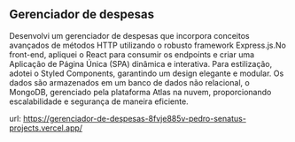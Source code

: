 ## Gerenciador de despesas

Desenvolvi um gerenciador de despesas que incorpora conceitos avançados de métodos HTTP utilizando o robusto framework Express.js.No front-end, apliquei o React para consumir os endpoints e criar uma Aplicação de Página Única (SPA) dinâmica e interativa. Para estilização, adotei o Styled Components, garantindo um design elegante e modular. Os dados são armazenados em um banco de dados não relacional, o MongoDB, gerenciado pela plataforma Atlas na nuvem, proporcionando escalabilidade e segurança de maneira eficiente.

url: https://gerenciador-de-despesas-8fvje885v-pedro-senatus-projects.vercel.app/
